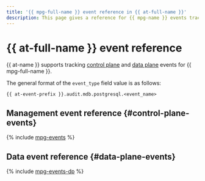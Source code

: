 ```yaml
---
title: '{{ mpg-full-name }} event reference in {{ at-full-name }}'
description: This page gives a reference for {{ mpg-name }} events tracked in {{ at-name }}.
---
```


# {{ at-full-name }} event reference

{{ at-name }} supports tracking [control plane](../audit-trails/concepts/format.md) and [data plane](../audit-trails/concepts/format-data-plane.md) events for {{ mpg-full-name }}.

The general format of the `event_type` field value is as follows:

```text
{{ at-event-prefix }}.audit.mdb.postgresql.<event_name>
```

## Management event reference {#control-plane-events}

{% include [mpg-events](../_includes/audit-trails/events/managed-postgresql-events.md) %}

## Data event reference {#data-plane-events}

{% include [mpg-events-dp](../_includes/audit-trails/events/mpg-events-dp.md) %}
